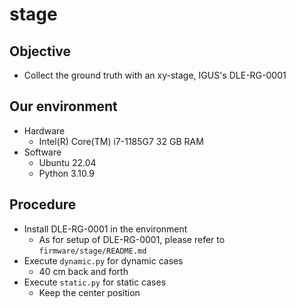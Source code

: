 # stage

## Objective
+ Collect the ground truth with an xy-stage, IGUS's DLE-RG-0001

## Our environment
+ Hardware
    + Intel(R) Core(TM) i7-1185G7 32 GB RAM
+ Software
    + Ubuntu 22.04
    + Python 3.10.9
    
## Procedure
+ Install DLE-RG-0001 in the environment
    + As for setup of DLE-RG-0001, please refer to `firmware/stage/README.md`
+ Execute `dynamic.py` for dynamic cases
    + 40 cm back and forth
+ Execute `static.py` for static cases
    + Keep the center position
